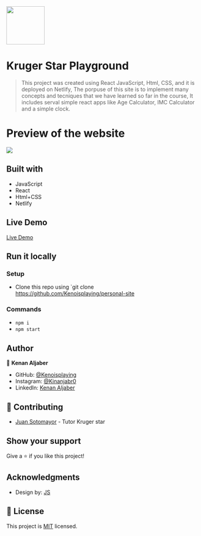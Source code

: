 <img src="./src/assets/logo.png" height="100px">

# Kruger Star Playground

>This project was created using React JavaScript, Html, CSS, and it is deployed on Netlify, The porpuse of this site is to implement many concepts and tecniques that we have learned so far in the course, It includes serval simple react apps like Age Calculator, IMC Calculator and a simple clock.

# Preview of the website

<img src="./src/assets/ScreenShot.png"/>

## Built with

- JavaScript
- React
- Html+CSS 
- Netlify

## Live Demo

<a href="https://kruger-star-playground-kj.netlify.app/">Live Demo</a>


## Run it locally

 ### Setup

 - Clone this repo using `git clone https://github.com/Kenoisplaying/personal-site

 ### Commands

 - `npm i`
 - `npm start`

## Author

👤 **Kenan Aljaber**

- GitHub: [@Kenoisplaying](https://github.com/Kenoisplaying)
- Instagram: [@Kinanjabr0](https://www.instagram.com/kinanjabr0/)
- LinkedIn: [Kenan Aljaber](https://www.linkedin.com/in/kenan-aljaber-a232aa187/)

## 🤝 Contributing

- [Juan Sotomayor](https://github.com/Juanse7793) - Tutor Kruger star

 ## Show your support

Give a ⭐ if you like this project!


## Acknowledgments

- Design by: [JS](https://github.com/Juanse7793)

## 📝 License

This project is [MIT](./MIT.md) licensed.


 

